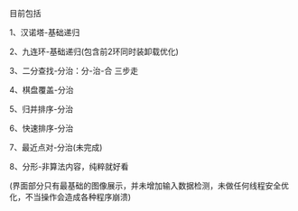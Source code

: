 目前包括

1、汉诺塔-基础递归

2、九连环-基础递归(包含前2环同时装卸载优化)

3、二分查找-分治：分-治-合 三步走

4、棋盘覆盖-分治

5、归并排序-分治

6、快速排序-分治

7、最近点对-分治(未完成)

8、分形-非算法内容，纯粹就好看

(界面部分只有最基础的图像展示，并未增加输入数据检测，未做任何线程安全优化，不当操作会造成各种程序崩溃)
